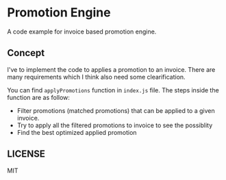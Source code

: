 # Promotion Engine

A code example for invoice based promotion engine.

## Concept

I've to implement the code to applies a promotion to an invoice. There are many requirements which I think also need some clearification.

You can find `applyPromotions` function in `index.js` file. The steps inside the function are as follow:

- Filter promotions (matched promotions) that can be applied to a given invoice.
- Try to apply all the filtered promotions to invoice to see the possiblity
- Find the best optimized applied promotion

## LICENSE

MIT
